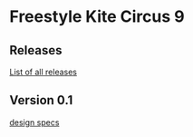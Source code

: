 
# Freestyle Kite Circus 9

## Releases
[List of all releases](https://github.com/wingworks/Circus-7/releases)

## Version 0.1


[design specs](https://github.com/wingworks/Circus-7/blob/master/Circus-7.kite) 
